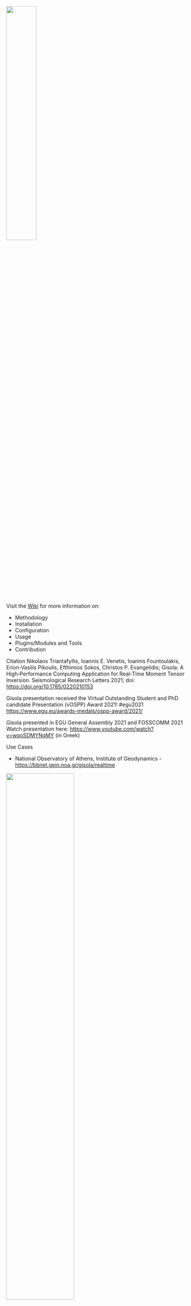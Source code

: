 <a href="https://github.com/nikosT/Gisola">
<img src="https://github.com/nikosT/Gisola/blob/main/gisola.png" width="40%"/>
</a>
<br/><br/>

Visit the <a href="https://github.com/nikosT/Gisola/wiki">Wiki</a> for more information on:
* Methodology
* Installation
* Configuration
* Usage
* Plugins/Modules and Tools
* Contribution

Citation
Nikolaos Triantafyllis, Ioannis E. Venetis, Ioannis Fountoulakis, Erion‐Vasilis Pikoulis, Efthimios Sokos, Christos P. Evangelidis; Gisola: A High‐Performance Computing Application for Real‐Time Moment Tensor Inversion. Seismological Research Letters 2021; doi: https://doi.org/10.1785/0220210153

Gisola presentation received the Virtual Outstanding Student and PhD candidate Presentation (vOSPP) Award 2021! #egu2021
https://www.egu.eu/awards-medals/ospp-award/2021/

Gisola presented in EGU General Assembly 2021 and FOSSCOMM 2021<br>
Watch presentation here: https://www.youtube.com/watch?v=wqoSDMYNqMY (in Greek)


Use Cases

* National Observatory of Athens, Institute of Geodynamics - https://bbnet.gein.noa.gr/gisola/realtime
<a href="https://bbnet.gein.noa.gr/gisola/realtime">
<img src="https://github.com/nikosT/Gisola/blob/main/material/screenshot.png" width="60%"/>
</a>
<br/><br/>

* FMIPA Unesa - Universitas Negeri Surabaya - http://aptsunami.fmipa.unesa.ac.id
<a href="http://aptsunami.fmipa.unesa.ac.id">
<img src="https://github.com/nikosT/Gisola/blob/main/material/fmipa.png" width="60%"/>
</a>
<br/><br/>

* Colombian Geological Survey (Servicio Geológico Colombiano) - https://www.sgc.gov.co
<a href="https://www.sgc.gov.co/">
<img src="https://github.com/nikosT/Gisola/blob/main/material/sgc.png" width="60%"/>
</a>
<br/><br/>
